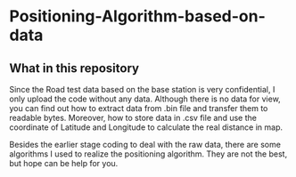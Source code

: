 # Positioning-Algorithm-based-on-data
## What in this repository
Since the Road test data based on the base station is very  confidential, I only upload the code without any data.
Although there is no data for view, you can find out how to extract data from .bin file and transfer them to readable bytes.
Moreover, how to store data in .csv file and use the coordinate of Latitude and Longitude to calculate the real distance
in map. 

Besides the earlier stage coding to deal with the raw data, there are some algorithms I used to realize the positioning algorithm. They are not the best, but hope can be help for you.

